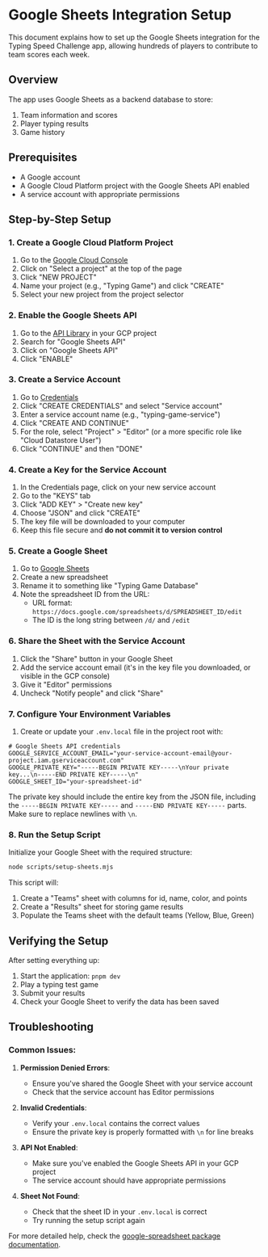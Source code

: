# Google Sheets Integration Setup

This document explains how to set up the Google Sheets integration for the Typing Speed Challenge app, allowing hundreds of players to contribute to team scores each week.

## Overview

The app uses Google Sheets as a backend database to store:
1. Team information and scores
2. Player typing results
3. Game history

## Prerequisites

- A Google account
- A Google Cloud Platform project with the Google Sheets API enabled
- A service account with appropriate permissions

## Step-by-Step Setup

### 1. Create a Google Cloud Platform Project

1. Go to the [Google Cloud Console](https://console.cloud.google.com/)
2. Click on "Select a project" at the top of the page
3. Click "NEW PROJECT"
4. Name your project (e.g., "Typing Game") and click "CREATE"
5. Select your new project from the project selector

### 2. Enable the Google Sheets API

1. Go to the [API Library](https://console.cloud.google.com/apis/library) in your GCP project
2. Search for "Google Sheets API"
3. Click on "Google Sheets API"
4. Click "ENABLE"

### 3. Create a Service Account

1. Go to [Credentials](https://console.cloud.google.com/apis/credentials)
2. Click "CREATE CREDENTIALS" and select "Service account"
3. Enter a service account name (e.g., "typing-game-service")
4. Click "CREATE AND CONTINUE"
5. For the role, select "Project" > "Editor" (or a more specific role like "Cloud Datastore User")
6. Click "CONTINUE" and then "DONE"

### 4. Create a Key for the Service Account

1. In the Credentials page, click on your new service account
2. Go to the "KEYS" tab
3. Click "ADD KEY" > "Create new key"
4. Choose "JSON" and click "CREATE"
5. The key file will be downloaded to your computer
6. Keep this file secure and **do not commit it to version control**

### 5. Create a Google Sheet

1. Go to [Google Sheets](https://sheets.google.com/)
2. Create a new spreadsheet
3. Rename it to something like "Typing Game Database"
4. Note the spreadsheet ID from the URL:
   - URL format: `https://docs.google.com/spreadsheets/d/SPREADSHEET_ID/edit`
   - The ID is the long string between `/d/` and `/edit`

### 6. Share the Sheet with the Service Account

1. Click the "Share" button in your Google Sheet
2. Add the service account email (it's in the key file you downloaded, or visible in the GCP console)
3. Give it "Editor" permissions
4. Uncheck "Notify people" and click "Share"

### 7. Configure Your Environment Variables

1. Create or update your `.env.local` file in the project root with:

```
# Google Sheets API credentials
GOOGLE_SERVICE_ACCOUNT_EMAIL="your-service-account-email@your-project.iam.gserviceaccount.com"
GOOGLE_PRIVATE_KEY="-----BEGIN PRIVATE KEY-----\nYour private key...\n-----END PRIVATE KEY-----\n"
GOOGLE_SHEET_ID="your-spreadsheet-id"
```

The private key should include the entire key from the JSON file, including the `-----BEGIN PRIVATE KEY-----` and `-----END PRIVATE KEY-----` parts. Make sure to replace newlines with `\n`.

### 8. Run the Setup Script

Initialize your Google Sheet with the required structure:

```bash
node scripts/setup-sheets.mjs
```

This script will:
1. Create a "Teams" sheet with columns for id, name, color, and points
2. Create a "Results" sheet for storing game results
3. Populate the Teams sheet with the default teams (Yellow, Blue, Green)

## Verifying the Setup

After setting everything up:

1. Start the application: `pnpm dev`
2. Play a typing test game
3. Submit your results
4. Check your Google Sheet to verify the data has been saved

## Troubleshooting

### Common Issues:

1. **Permission Denied Errors**:
   - Ensure you've shared the Google Sheet with your service account
   - Check that the service account has Editor permissions

2. **Invalid Credentials**:
   - Verify your `.env.local` contains the correct values
   - Ensure the private key is properly formatted with `\n` for line breaks

3. **API Not Enabled**:
   - Make sure you've enabled the Google Sheets API in your GCP project
   - The service account should have appropriate permissions

4. **Sheet Not Found**:
   - Check that the sheet ID in your `.env.local` is correct
   - Try running the setup script again

For more detailed help, check the [google-spreadsheet package documentation](https://www.npmjs.com/package/google-spreadsheet).

